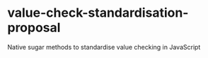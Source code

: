 # value-check-standardisation-proposal
Native sugar methods to standardise value checking in JavaScript
